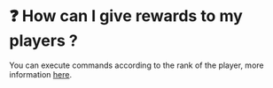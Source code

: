 # ❓ How can I give rewards to my players ?

You can execute commands according to the rank of the player, more information [here](https://chooseit.gitbook.io/elytraracing/configuration/config.json#command-execution-command\_execution\_per\_rank\_).
